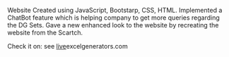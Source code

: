Website Created using JavaScript, Bootstarp, CSS, HTML.
Implemented a ChatBot feature which is helping company to get more queries regarding the DG Sets.
Gave a new enhanced look to the website by recreating the website from the Scartch.

Check it on: see [live](https://excelgenerators.com/)excelgenerators.com
